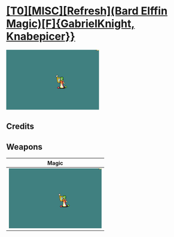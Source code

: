 # [\[T0\]\[MISC\]\[Refresh\]\(Bard Elffin Magic\)\[F\]{GabrielKnight, Knabepicer}}](./%5BT0%5D%5BMISC%5D%5BRefresh%5D(Bard%20Elffin%20Magic)%5BF%5D%7BGabrielKnight,%20Knabepicer%7D%7D)

<img src="./6.%20Magic/Magic_000.png" alt="[T0][MISC][Refresh](Bard Elffin Magic)[F]{GabrielKnight, Knabepicer}} standing" />

## Credits



## Weapons


|Magic |
|  :---: |
| <img alt="Magic animation" src="./6.%20Magic/Magic.gif" /> |
